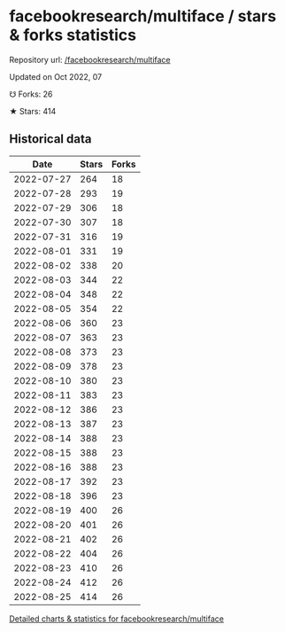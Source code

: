 # facebookresearch/multiface / stars & forks statistics

Repository url: [/facebookresearch/multiface](https://github.com/facebookresearch/multiface)

Updated on Oct 2022, 07

☋ Forks: 26

★ Stars: 414

## Historical data
| Date | Stars | Forks |
|------|-------|-------|
| 2022-07-27 | 264 | 18 | 
| 2022-07-28 | 293 | 19 | 
| 2022-07-29 | 306 | 18 | 
| 2022-07-30 | 307 | 18 | 
| 2022-07-31 | 316 | 19 | 
| 2022-08-01 | 331 | 19 | 
| 2022-08-02 | 338 | 20 | 
| 2022-08-03 | 344 | 22 | 
| 2022-08-04 | 348 | 22 | 
| 2022-08-05 | 354 | 22 | 
| 2022-08-06 | 360 | 23 | 
| 2022-08-07 | 363 | 23 | 
| 2022-08-08 | 373 | 23 | 
| 2022-08-09 | 378 | 23 | 
| 2022-08-10 | 380 | 23 | 
| 2022-08-11 | 383 | 23 | 
| 2022-08-12 | 386 | 23 | 
| 2022-08-13 | 387 | 23 | 
| 2022-08-14 | 388 | 23 | 
| 2022-08-15 | 388 | 23 | 
| 2022-08-16 | 388 | 23 | 
| 2022-08-17 | 392 | 23 | 
| 2022-08-18 | 396 | 23 | 
| 2022-08-19 | 400 | 26 | 
| 2022-08-20 | 401 | 26 | 
| 2022-08-21 | 402 | 26 | 
| 2022-08-22 | 404 | 26 | 
| 2022-08-23 | 410 | 26 | 
| 2022-08-24 | 412 | 26 | 
| 2022-08-25 | 414 | 26 | 


[Detailed charts & statistics for facebookresearch/multiface](https://reviewgithub.com/rep/facebookresearch/multiface)
